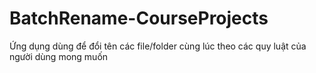 # BatchRename-CourseProjects
Ứng dụng dùng để đổi tên các file/folder cùng lúc theo các quy luật của người dùng mong muốn
